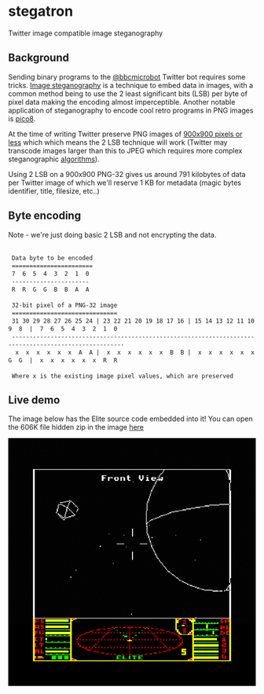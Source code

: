 # stegatron
Twitter image compatible image steganography

## Background

Sending binary programs to the [@bbcmicrobot](https://twitter.com/bbcmicrobot) Twitter bot requires some tricks. [Image steganography](https://towardsdatascience.com/hiding-data-in-an-image-image-steganography-using-python-e491b68b1372) is a technique to embed data in images, with a common method being to use the 2 least significant bits (LSB) per byte of pixel data making the encoding almost imperceptible. Another notable application of steganography to encode cool retro programs in PNG images is [pico8](https://pico-8.fandom.com/wiki/P8PNGFileFormat).

At the time of writing Twitter preserve PNG images of [900x900 pixels or less](https://twittercommunity.com/t/upcoming-changes-to-png-image-support/118695) which which means the 2 LSB technique will work (Twitter may transcode images larger than this to JPEG which requires more complex steganographic [algorithms](http://www.cs.unc.edu/~lin/COMP089H/LEC/steganography.pdf)).



Using 2 LSB on a 900x900 PNG-32 gives us around 791 kilobytes of data per Twitter image of which we'll reserve 1 KB for metadata (magic bytes identifier, title, filesize, etc..)

## Byte encoding

Note - we're just doing basic 2 LSB and not encrypting the data. 

~~~~~~

 Data byte to be encoded
 =======================
 7  6  5  4  3  2  1  0
 ----------------------
 R  R  G  G  B  B  A  A

 32-bit pixel of a PNG-32 image
 ==============================
 31 30 29 28 27 26 25 24 | 23 22 21 20 19 18 17 16 | 15 14 13 12 11 10  9  8  |  7  6  5  4  3  2  1  0
 ------------------------------------------------------------------------------------------------------
  x  x  x  x  x  x  A  A |  x  x  x  x  x  x  B  B |  x  x  x  x  x  x  G  G  |  x  x  x  x  x  x  R  R

 Where x is the existing image pixel values, which are preserved
~~~~~~

## Live demo

The image below has the Elite source code embedded into it! You can open the 606K file hidden zip in the image [here](https://8bitkick.github.io/stegatron/)

![elite](https://raw.githubusercontent.com/8bitkick/8bitkick.github.io/master/stegatron/EhGs5RWVkAANqlB.png)

